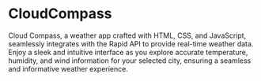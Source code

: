 # CloudCompass
Cloud Compass, a weather app crafted with HTML, CSS, and JavaScript, seamlessly integrates with the Rapid API to provide real-time weather data. Enjoy a sleek and intuitive interface as you explore accurate temperature, humidity, and wind information for your selected city, ensuring a seamless and informative weather experience.
